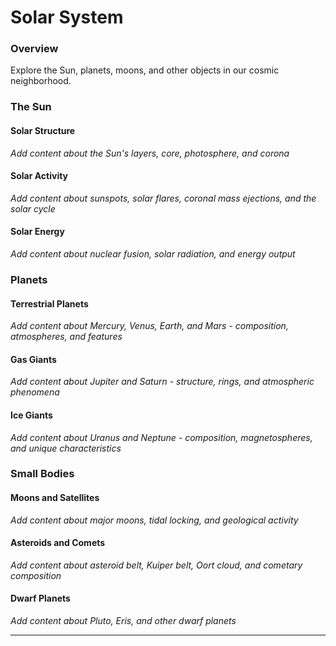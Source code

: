 # Solar System

### Overview

Explore the Sun, planets, moons, and other objects in our cosmic neighborhood.

### The Sun

#### Solar Structure
*Add content about the Sun's layers, core, photosphere, and corona*

#### Solar Activity
*Add content about sunspots, solar flares, coronal mass ejections, and the solar cycle*

#### Solar Energy
*Add content about nuclear fusion, solar radiation, and energy output*

### Planets

#### Terrestrial Planets
*Add content about Mercury, Venus, Earth, and Mars - composition, atmospheres, and features*

#### Gas Giants
*Add content about Jupiter and Saturn - structure, rings, and atmospheric phenomena*

#### Ice Giants
*Add content about Uranus and Neptune - composition, magnetospheres, and unique characteristics*

### Small Bodies

#### Moons and Satellites
*Add content about major moons, tidal locking, and geological activity*

#### Asteroids and Comets
*Add content about asteroid belt, Kuiper belt, Oort cloud, and cometary composition*

#### Dwarf Planets
*Add content about Pluto, Eris, and other dwarf planets*

---
